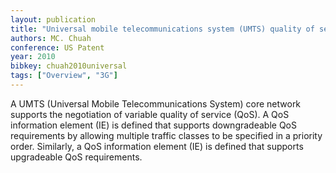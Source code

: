 ```yaml
---
layout: publication
title: "Universal mobile telecommunications system (UMTS) quality of service (QoS) supporting variable QoS negotiation"
authors: MC. Chuah
conference: US Patent
year: 2010
bibkey: chuah2010universal
tags: ["Overview", "3G"]
---
```

A UMTS (Universal Mobile Telecommunications System) core network supports the negotiation of variable quality of service (QoS). A QoS information element (IE) is defined that supports downgradeable QoS requirements by allowing multiple traffic classes to be specified in a priority order. Similarly, a QoS information element (IE) is defined that supports upgradeable QoS requirements.